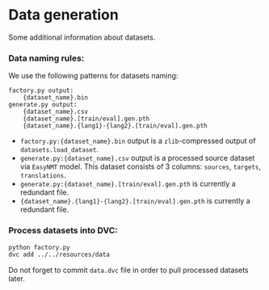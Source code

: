 # Data generation

Some additional information about datasets.

### Data naming rules:

We use the following patterns for datasets naming:

```
factory.py output:
    {dataset_name}.bin
generate.py output:
    {dataset_name}.csv
    {dataset_name}.[train/eval].gen.pth
    {dataset_name}.{lang1}-{lang2}.[train/eval].gen.pth
```

- `factory.py:{dataset_name}.bin` output is a `zlib`-compressed output of `datasets.load_dataset`.
- `generate.py:{dataset_name}.csv` output is a processed source dataset via `EasyNMT` model.
This dataset consists of 3 columns: `sources`, `targets`, `translations`.
- `generate.py:{dataset_name}.[train/eval].gen.pth` is currently a redundant file.
- `{dataset_name}.{lang1}-{lang2}.[train/eval].gen.pth` is currently a redundant file.


### Process datasets into DVC:

```bash
python factory.py
dvc add ../../resources/data
```

Do not forget to commit `data.dvc` file in order to pull processed datasets later.
